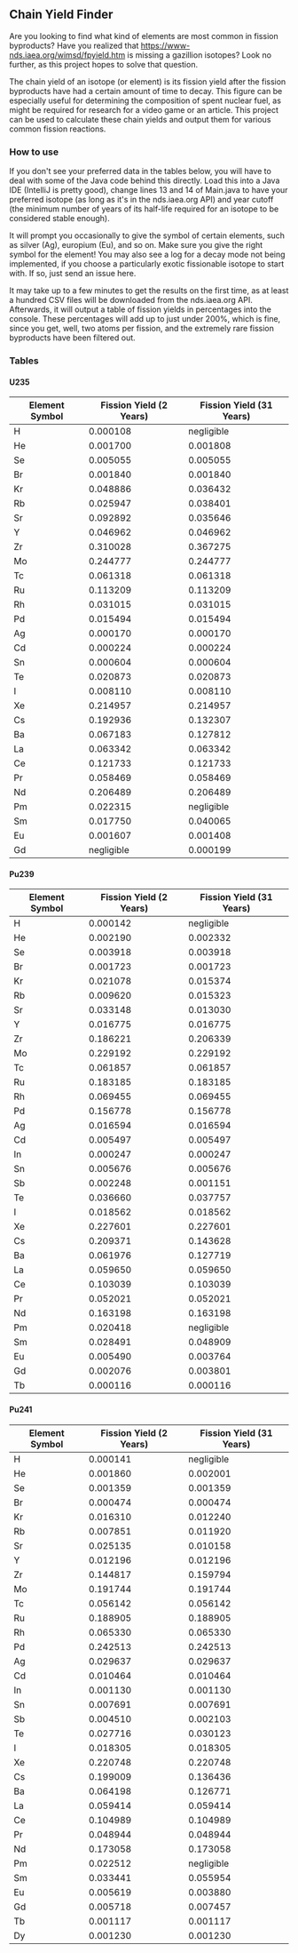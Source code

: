 ## Chain Yield Finder

Are you looking to find what kind of elements are most common in fission byproducts? Have you realized
that https://www-nds.iaea.org/wimsd/fpyield.htm is missing a gazillion isotopes?
Look no further, as this project hopes to solve that question.

The chain yield of an isotope (or element) is its fission yield after the fission byproducts have had a certain amount
of time to decay. This figure can be especially useful for determining the composition of spent nuclear fuel, as might
be required for research for a video game or an article. This project can be used to calculate these chain yields and
output them for various common fission reactions.

### How to use

If you don't see your preferred data in the tables below, you will have to deal with some of the Java code behind this
directly. Load this into a Java IDE (IntelliJ is pretty good), change lines 13 and 14 of Main.java to have your
preferred isotope (as long as it's in the nds.iaea.org API) and year cutoff (the minimum number of years of its half-life required for an
isotope to be considered stable enough).

It will prompt you occasionally to give the symbol of certain elements, such as silver (Ag), europium (Eu), and so on.
Make sure you give the right symbol for the element!
You may also see a log for a decay mode not being implemented, if you choose a particularly exotic fissionable isotope
to start with. If so, just send an issue here.

It may take up to a few minutes to get the results on the first time, as at least a hundred CSV files will be downloaded
from the nds.iaea.org API. Afterwards, it will output a table of fission yields in percentages into the console. These percentages will add up to just under 200%, which is fine, since you get, well, two atoms per fission, and the extremely rare fission byproducts have been filtered out. 

### Tables

#### U235

| Element Symbol | Fission Yield (2 Years) | Fission Yield (31 Years) |
|----------------|-------------------------|--------------------------|
| H              | 0.000108                | negligible               |
| He             | 0.001700                | 0.001808                 |
| Se             | 0.005055                | 0.005055                 |
| Br             | 0.001840                | 0.001840                 |
| Kr             | 0.048886                | 0.036432                 |
| Rb             | 0.025947                | 0.038401                 |
| Sr             | 0.092892                | 0.035646                 |
| Y              | 0.046962                | 0.046962                 |
| Zr             | 0.310028                | 0.367275                 |
| Mo             | 0.244777                | 0.244777                 |
| Tc             | 0.061318                | 0.061318                 |
| Ru             | 0.113209                | 0.113209                 |
| Rh             | 0.031015                | 0.031015                 |
| Pd             | 0.015494                | 0.015494                 |
| Ag             | 0.000170                | 0.000170                 |
| Cd             | 0.000224                | 0.000224                 |
| Sn             | 0.000604                | 0.000604                 |
| Te             | 0.020873                | 0.020873                 |
| I              | 0.008110                | 0.008110                 |
| Xe             | 0.214957                | 0.214957                 |
| Cs             | 0.192936                | 0.132307                 |
| Ba             | 0.067183                | 0.127812                 |
| La             | 0.063342                | 0.063342                 |
| Ce             | 0.121733                | 0.121733                 |
| Pr             | 0.058469                | 0.058469                 |
| Nd             | 0.206489                | 0.206489                 |
| Pm             | 0.022315                | negligible               |
| Sm             | 0.017750                | 0.040065                 |
| Eu             | 0.001607                | 0.001408                 |
| Gd             | negligible              | 0.000199                 |

#### Pu239

| Element Symbol | Fission Yield (2 Years) | Fission Yield (31 Years) |
|----------------|-------------------------|--------------------------|
| H              | 0.000142                | negligible               |
| He             | 0.002190                | 0.002332                 |
| Se             | 0.003918                | 0.003918                 |
| Br             | 0.001723                | 0.001723                 |
| Kr             | 0.021078                | 0.015374                 |
| Rb             | 0.009620                | 0.015323                 |
| Sr             | 0.033148                | 0.013030                 |
| Y              | 0.016775                | 0.016775                 |
| Zr             | 0.186221                | 0.206339                 |
| Mo             | 0.229192                | 0.229192                 |
| Tc             | 0.061857                | 0.061857                 |
| Ru             | 0.183185                | 0.183185                 |
| Rh             | 0.069455                | 0.069455                 |
| Pd             | 0.156778                | 0.156778                 |
| Ag             | 0.016594                | 0.016594                 |
| Cd             | 0.005497                | 0.005497                 |
| In             | 0.000247                | 0.000247                 |
| Sn             | 0.005676                | 0.005676                 |
| Sb             | 0.002248                | 0.001151                 |
| Te             | 0.036660                | 0.037757                 |
| I              | 0.018562                | 0.018562                 |
| Xe             | 0.227601                | 0.227601                 |
| Cs             | 0.209371                | 0.143628                 |
| Ba             | 0.061976                | 0.127719                 |
| La             | 0.059650                | 0.059650                 |
| Ce             | 0.103039                | 0.103039                 |
| Pr             | 0.052021                | 0.052021                 |
| Nd             | 0.163198                | 0.163198                 |
| Pm             | 0.020418                | negligible               |
| Sm             | 0.028491                | 0.048909                 |
| Eu             | 0.005490                | 0.003764                 |
| Gd             | 0.002076                | 0.003801                 |
| Tb             | 0.000116                | 0.000116                 |

#### Pu241

| Element Symbol | Fission Yield (2 Years) | Fission Yield (31 Years) |
|----------------|-------------------------|--------------------------|
| H              | 0.000141                | negligible               |
| He             | 0.001860                | 0.002001                 |
| Se             | 0.001359                | 0.001359                 |
| Br             | 0.000474                | 0.000474                 |
| Kr             | 0.016310                | 0.012240                 |
| Rb             | 0.007851                | 0.011920                 |
| Sr             | 0.025135                | 0.010158                 |
| Y              | 0.012196                | 0.012196                 |
| Zr             | 0.144817                | 0.159794                 |
| Mo             | 0.191744                | 0.191744                 |
| Tc             | 0.056142                | 0.056142                 |
| Ru             | 0.188905                | 0.188905                 |
| Rh             | 0.065330                | 0.065330                 |
| Pd             | 0.242513                | 0.242513                 |
| Ag             | 0.029637                | 0.029637                 |
| Cd             | 0.010464                | 0.010464                 |
| In             | 0.001130                | 0.001130                 |
| Sn             | 0.007691                | 0.007691                 |
| Sb             | 0.004510                | 0.002103                 |
| Te             | 0.027716                | 0.030123                 |
| I              | 0.018305                | 0.018305                 |
| Xe             | 0.220748                | 0.220748                 |
| Cs             | 0.199009                | 0.136436                 |
| Ba             | 0.064198                | 0.126771                 |
| La             | 0.059414                | 0.059414                 |
| Ce             | 0.104989                | 0.104989                 |
| Pr             | 0.048944                | 0.048944                 |
| Nd             | 0.173058                | 0.173058                 |
| Pm             | 0.022512                | negligible               |
| Sm             | 0.033441                | 0.055954                 |
| Eu             | 0.005619                | 0.003880                 |
| Gd             | 0.005718                | 0.007457                 |
| Tb             | 0.001117                | 0.001117                 |
| Dy             | 0.001230                | 0.001230                 |
